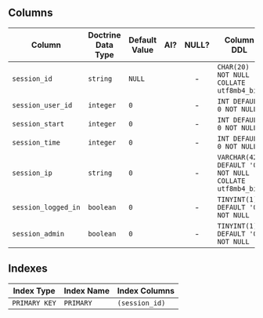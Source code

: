 ## Columns

| Column | Doctrine Data Type | Default Value | AI? | NULL? | Column DDL |
| ------ | ------------------ | ------------- | :-: | :---: | ---------- |
| `session_id` | `string` | `NULL` |  | - | `CHAR(20) NOT NULL COLLATE utf8mb4_bin` |
| `session_user_id` | `integer` | `0` |  | - | `INT DEFAULT 0 NOT NULL` |
| `session_start` | `integer` | `0` |  | - | `INT DEFAULT 0 NOT NULL` |
| `session_time` | `integer` | `0` |  | - | `INT DEFAULT 0 NOT NULL` |
| `session_ip` | `string` | `0` |  | - | `VARCHAR(42) DEFAULT '0' NOT NULL COLLATE utf8mb4_bin` |
| `session_logged_in` | `boolean` | `0` |  | - | `TINYINT(1) DEFAULT '0' NOT NULL` |
| `session_admin` | `boolean` | `0` |  | - | `TINYINT(1) DEFAULT '0' NOT NULL` |

## Indexes

| Index Type | Index Name | Index Columns |
| ---------- | ---------- | ------------- |
| `PRIMARY KEY` | `PRIMARY` | `(session_id)` |
